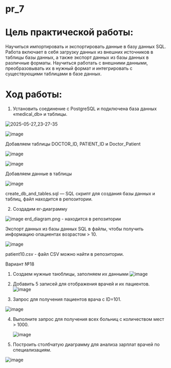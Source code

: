 # pr_7
# Цель практической работы:
Научиться импортировать и экспортировать данные в базу данных SQL. Работа включает в себя загрузку данных из внешних источников в таблицы базы данных, а также экспорт данных из базы данных в различные форматы. Научиться работать с внешними данными, преобразовывать их в нужный формат и интегрировать с существующими таблицами в базе данных.
# Ход работы:


1. Установить соединение с PostgreSQL и подключена база данных «medical_db» и таблицы.



![2025-05-27_23-27-35](https://github.com/user-attachments/assets/fc2b7e51-4e7e-47c6-aa17-3eff42b1caab)



![image](https://github.com/user-attachments/assets/5990162c-cd9d-4096-b12d-c71266773706)





Добавляем таблицы DOCTOR_ID, PATIENT_ID и Doctor_Patient 

![image](https://github.com/user-attachments/assets/03a3d636-3c99-4cfe-acd7-ad84997b0a67)



![image](https://github.com/user-attachments/assets/1dd4cc7f-7536-45eb-accf-e367bf40a798)

Добавляем данные в таблицы 

![image](https://github.com/user-attachments/assets/22d597e8-4085-440f-b14b-146abfd13ef6)


create_db_and_tables.sql — SQL скрипт для создания базы данных и таблиц, файл находится в репозитории.

2. Создадим er-диаграмму


![image](https://github.com/user-attachments/assets/ab381641-dff5-4423-aa1c-d23171cd1b44)
erd_diagram.png - находится в репозитории 


Экспорт данных из базы данных SQL в файлы, чтобы получить информацию опациентах возрастом > 10.

![image](https://github.com/user-attachments/assets/bbb343ec-a9e1-45fb-a68a-425d2df19c45)

patient10.csv - файл CSV можно найти в репозитории.


Вариант №18

1. Создаем нужные таюблицы, заполняем их данными 
![image](https://github.com/user-attachments/assets/8d26bb49-82ce-4b69-84d4-8bdad3e9fb20)

2. Добавить 5 записей для отображения врачей и их пациентов.
![image](https://github.com/user-attachments/assets/a0803679-76b7-44ac-9542-e78cc7a48d3e)


3. Запрос для получения пациентов врача с ID=101.

![image](https://github.com/user-attachments/assets/fe856c4c-a8fa-46bc-bd47-78ef5fdf27af)

4. Выполните запрос для получения всех больниц с количеством мест > 1000.

   ![image](https://github.com/user-attachments/assets/58a52344-e879-4eb8-963f-01cbb9acd6f8)

5. Построить столбчатую диаграмму для анализа зарплат врачей по специализациям.

   
![image](https://github.com/user-attachments/assets/eebaf9f5-a79b-42b8-8c2e-0d4cc8a48a3a)



